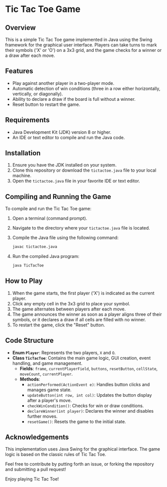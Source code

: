 # Tic Tac Toe Game

## Overview

This is a simple Tic Tac Toe game implemented in Java using the Swing framework for the graphical user interface. Players can take turns to mark their symbols ('X' or 'O') on a 3x3 grid, and the game checks for a winner or a draw after each move.

## Features

- Play against another player in a two-player mode.
- Automatic detection of win conditions (three in a row either horizontally, vertically, or diagonally).
- Ability to declare a draw if the board is full without a winner.
- Reset button to restart the game.

## Requirements

- Java Development Kit (JDK) version 8 or higher.
- An IDE or text editor to compile and run the Java code.

## Installation

1. Ensure you have the JDK installed on your system.
2. Clone this repository or download the `tictactoe.java` file to your local machine.
3. Open the `tictactoe.java` file in your favorite IDE or text editor.

## Compiling and Running the Game

To compile and run the Tic Tac Toe game:

1. Open a terminal (command prompt).
2. Navigate to the directory where your `tictactoe.java` file is located.
3. Compile the Java file using the following command:

   ```bash
   javac tictactoe.java
   ```

4. Run the compiled Java program:

   ```bash
   java TicTacToe
   ```

## How to Play

1. When the game starts, the first player ('X') is indicated as the current player.
2. Click any empty cell in the 3x3 grid to place your symbol.
3. The game alternates between players after each move.
4. The game announces the winner as soon as a player aligns three of their symbols, or it declares a draw if all cells are filled with no winner.
5. To restart the game, click the "Reset" button.

## Code Structure

- **Enum `Player`**: Represents the two players, `X` and `O`.
- **Class `TicTacToe`**: Contains the main game logic, GUI creation, event handling, and game management.
  - **Fields**: `frame`, `currentPlayerField`, `buttons`, `resetButton`, `cellState`, `moveCount`, `currentPlayer`.
  - **Methods**:
    - `actionPerformed(ActionEvent e)`: Handles button clicks and manages game state.
    - `updateButton(int row, int col)`: Updates the button display after a player's move.
    - `checkWinCondition()`: Checks for win or draw conditions.
    - `declareWinner(int player)`: Declares the winner and disables further moves.
    - `resetGame()`: Resets the game to the initial state.

## Acknowledgements

This implementation uses Java Swing for the graphical interface. The game logic is based on the classic rules of Tic Tac Toe.

Feel free to contribute by putting forth an issue, or forking the repository and submitting a pull request!

Enjoy playing Tic Tac Toe!
